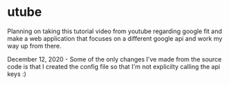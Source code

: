 # utube

Planning on taking this tutorial video from youtube regarding google fit and make a web application that focuses on a different google api and work my way up from there.

December 12, 2020 -
Some of the only changes I've made from the source code is that I created the config file so that I'm not explicilty calling the api keys :)
